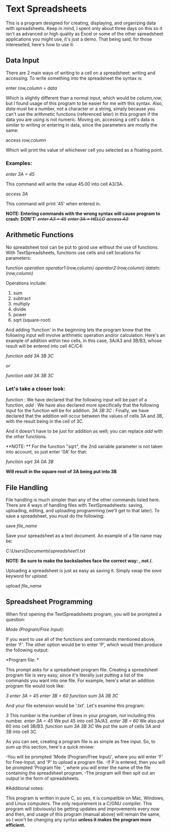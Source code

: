 # Text Spreadsheets
This is a program designed for creating, displaying, and organizing data with spreadsheets.
Keep in mind, I spent only about three days on this so it isn't as advanced or high quality
as Excel or some of the other spreadsheet applications you might use, it's just a demo.
That being said, for those intereseted, here's how to use it:
## Data Input
There are 2 main ways of writing to a cell on a spreadsheet: writing and accessing.
To write something into the spreadsheet the syntax is:

enter *row,column* = *data*

Which is slightly different than a normal input, which would be *column,row*, but I found
usage of this program to be easier for me with this syntax. Also, *data* must be a number,
not a character or a string, simply because you can't use the arithmetic functions (referenced later)
in this program if the data you are using is not numeric. Moving on, accessing a cell's data 
is similar to writing or entering in data, since the parameters are mostly the same:

access *row,column*

Which will print the value of whichever cell you selected as a floating point.

### Examples:

*enter 3A = 45*

This command will write the value 45.00 into cell A3/3A.

*access 3A*

This command will print '45' when entered in.

**NOTE: Entering commands with the wrong syntax will cause program to crash:**
**DON'T:**
~~*enter A3 = 45*~~
~~*enter 3A = HELLO*~~
~~*access A3*~~

## Arithmetic Functions
No spreadsheet tool can be put to good use without the use of functions. With TextSpreadsheets, 
functions use cells and cell locations for parameters:

function *operation* *operator1:(*row,column*)* *operator2:(*row,column*)* *dataIn:(*row,column*)*

Operations include:
1) sum
2) subtract
3) multiply
4) divide
5) power
6) sqrt (square-root)

And adding 'function' in the beginning lets the program know that the following input will
involve arithmetic operation and/or calculation. Here's an example of addition within 
two cells, in this case, 3A/A3 and 3B/B3, whose result will be entered into cell 4C/C4:

*function add 3A 3B 3C*

*or*

*function
add
3A
3B
3C*

### Let's take a closer look:

*function* : We have declared that the following input will be part of a function,
*add* : We have also declared more specifically that the following input for the function will be for addition.
*3A 3B 3C* : Finally, we have declared that the addition will occur between the values of cells 3A and 3B, with the result being in the cell of 3C.

And it doesn't have to be just for addition as well; you can replace *add* with the other
functions.

**NOTE: ** For the function "sqrt", the 2nd variable parameter is not taken into account, so just
enter '0A' for that:

*function sqrt 3A 0A 3B* 

**Will result in the square root of 3A being put into 3B**

## File Handling

File handling is much simpler than any of the other commands listed here. There are 4 ways
of handling files with TextSpreadsheets: saving, uploading, editing, and uploading programming
(we'll get to that later). To save a spreadsheet, you must do the following:

save *file_name*

Save your spreadsheet as a text document. An example of a file name may be:

*C:\\Users\\Documents\\spreadsheet1.txt*

**NOTE: Be sure to make the backslashes face the correct way: \, not /.**

Uploading a spreadsheet is just as easy as saving it. Simply swap the 
*save* keyword for *upload*:

upload *file_name*

## Spreadsheet Programming

When first opening the TextSpreadsheets program, you will be prompted a question:

*Mode (Program/Free Input):*

If you want to use all of the functions and commands mentioned above, enter 'F'.
The other option would be to enter 'P', which would then produce the following 
output:

*Program file: *

This prompt asks for a spreadsheet program file. Creating a spreadsheet program file is 
very easy, since it's literally just putting a list of the commands you want into
one file. For example, here's what an addition program file would look like:

*3
enter 3A = 45
enter 3B = 60
function sum 3A 3B 3C*

And your file extension would be '.txt'. Let's examine this program:

*3* This number is the number of lines in your program, not including this number.
*enter 3A = 45* We put 45 into cell 3A/A3.
*enter 3B = 60* We also put 60 into cell 3B/B3.
*function sum 3A 3B 3C* We put the sum of cells 3A and 3B into cell 3C.

As you can see, creating a program file is as simple as free input. So, to sum up 
this section, here's a quick review:

-You will be prompted 'Mode (Program/Free Input)', where you will enter
'F' for Free-Input, and 'P' to upload a program file. 
-If P is entered, then you will be prompted 'Program file: ', where you
will enter the name of the file containing the spreadsheet program.
-The program will then spit out an output in the form of spreadsheets.

#Additional notes:

This program is written in pure C, so yes, it is compatible on Mac, Windows, and Linux
computers. The only requirement is a C/GNU compiler. This program will (obviously) be 
getting updates and improvements every now and then, and usage of this program (manual above)
will remain the same, so I won't be changing any syntax **unless it makes the program more efficient.**






